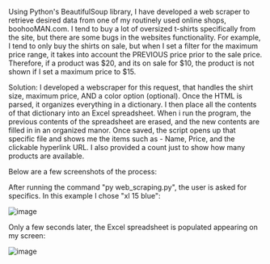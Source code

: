 Using Python's BeautifulSoup library, I have developed a web scraper to retrieve desired data from one of my routinely used online shops, boohooMAN.com. 
I tend to buy a lot of oversized t-shirts specifically from the site, but there are some bugs in the websites functionality. 
For example, I tend to only buy the shirts on sale, but when I set a filter for the maximum price range, it takes into account the 
PREVIOUS price prior to the sale price. Therefore, if a product was $20, and its on sale for $10, the product is not shown if I set a maximum price to $15. 

Solution:
I developed a webscraper for this request, that handles the shirt size, maximum price, AND a color option (optional). Once the HTML is parsed, it organizes
everything in a dictionary. I then place all the contents of that dictionary into an Excel spreadsheet. When i run the program, the previous contents of 
the spreadsheet are erased, and the new contents are filled in in an organized manor. Once saved, the script opens up that specific file and shows me 
the items such as - Name, Price, and the clickable hyperlink URL. I also provided a count just to show how many products are available.

Below are a few screenshots of the process:

After running the command "py web_scraping.py", the user is asked for specifics. In this example I chose "xl 15 blue":

![image](https://github.com/cooperWWrachow/T-Shirt-Web-Scraper/assets/135729317/89beefe1-9d14-4f05-9895-d7cd5796739a)

Only a few seconds later, the Excel spreadsheet is populated appearing on my screen:

![image](https://github.com/cooperWWrachow/T-Shirt-Web-Scraper/assets/135729317/8b8238ba-d309-4d7e-80f9-3a2680f2522c)



